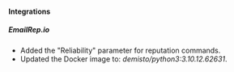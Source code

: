 
#### Integrations

##### EmailRep.io

- Added the "Reliability" parameter for reputation commands. 
- Updated the Docker image to: *demisto/python3:3.10.12.62631*.
